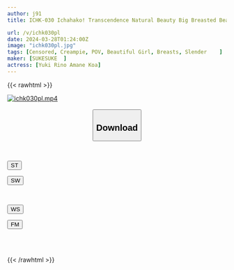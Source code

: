 ```yaml
---
author: j91
title: ICHK-030 Ichahako! Transcendence Natural Beauty Big Breasted Beauty Making Love Rino-chan, A Beautiful Woman With Half-outer, Half-inner Pink Areolas & Koa-chan, A Natural Big-breasted Girl

url: /v/ichk030pl
date: 2024-03-28T01:24:00Z
image: "ichk030pl.jpg"
tags: [Censored, Creampie, POV, Beautiful Girl, Breasts, Slender	]
maker: [SUKESUKE  ]
actress: [Yuki Rino Amane Koa]
---
```



{{< rawhtml >}}

<div class="video" data-videoid="8v3G2oMBjDIM3b">
    <a href="javascript:;">
        <img src="/v/ichk030pl/ichk030pl.jpg" width="WIDTH" height="HEIGHT" alt="ichk030pl.mp4" loading="lazy">
    </a>
</div>

<script type="text/javascript" src="https://j91.asia/asset/on-demand-st.js"></script>

<br>
  <link rel="stylesheet" href="https://j91.asia/asset/bs5.css">
  
  <center>
  <button class="btn btn-primary" type="button" data-bs-toggle="collapse" data-bs-target=".multi-collapse" aria-expanded="false" aria-controls="multiCollapseExample1 multiCollapseExample2"><h2>Download</h2></button></center>
</p>
<div class="row">
  <div class="col">
    <div class="collapse multi-collapse" id="multiCollapseExample1">
      <div class="card card-body">
	      	      <br>
<div class="buttons">  
<p><a href="https://streamtape.to/v/8v3G2oMBjDIM3b" target="_blank"><button class="btn-hover color-3"><i class="fa fa-download"></i> ST</button></a></p>
<p><a href="https://asnwish.com/7atj73ys2uc2" target="_blank"><button class="btn-hover color-2"><i class="fa fa-download"></i> SW</button></a></p></div>
    </div>
  </div>
</div>
  <div class="col">
    <div class="collapse multi-collapse" id="multiCollapseExample2">
      <div class="card card-body">
	      <br>
<div class="buttons">
<p><a href="https://wolfstream.tv/l3y3qzgucegm"><button class="btn-hover color-9"><i class="fa fa-download"></i> WS</button></a></p>
<p><a href="https://filemoon.sx/d/8db5csa5tj67"><button class="btn-hover color-8"><i class="fa fa-download"></i> FM</button></a></p></div>
<br><br>
      </div>
    </div>
  </div>
</div>

{{< /rawhtml >}}